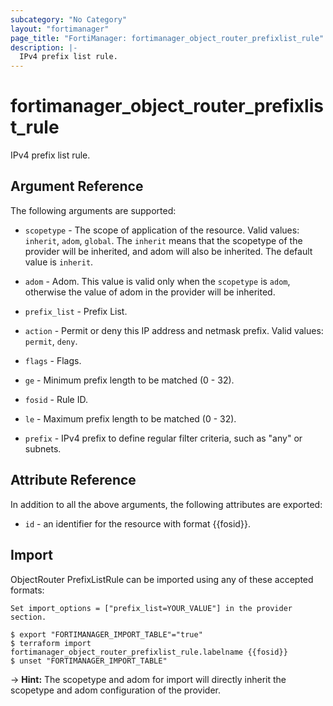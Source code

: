 ```yaml
---
subcategory: "No Category"
layout: "fortimanager"
page_title: "FortiManager: fortimanager_object_router_prefixlist_rule"
description: |-
  IPv4 prefix list rule.
---
```


# fortimanager_object_router_prefixlist_rule
IPv4 prefix list rule.

## Argument Reference


The following arguments are supported:

* `scopetype` - The scope of application of the resource. Valid values: `inherit`, `adom`, `global`. The `inherit` means that the scopetype of the provider will be inherited, and adom will also be inherited. The default value is `inherit`.
* `adom` - Adom. This value is valid only when the `scopetype` is `adom`, otherwise the value of adom in the provider will be inherited.
* `prefix_list` - Prefix List.

* `action` - Permit or deny this IP address and netmask prefix. Valid values: `permit`, `deny`.

* `flags` - Flags.
* `ge` - Minimum prefix length to be matched (0 - 32).
* `fosid` - Rule ID.
* `le` - Maximum prefix length to be matched (0 - 32).
* `prefix` - IPv4 prefix to define regular filter criteria, such as "any" or subnets.


## Attribute Reference

In addition to all the above arguments, the following attributes are exported:
* `id` - an identifier for the resource with format {{fosid}}.

## Import

ObjectRouter PrefixListRule can be imported using any of these accepted formats:
```
Set import_options = ["prefix_list=YOUR_VALUE"] in the provider section.

$ export "FORTIMANAGER_IMPORT_TABLE"="true"
$ terraform import fortimanager_object_router_prefixlist_rule.labelname {{fosid}}
$ unset "FORTIMANAGER_IMPORT_TABLE"
```
-> **Hint:** The scopetype and adom for import will directly inherit the scopetype and adom configuration of the provider.

